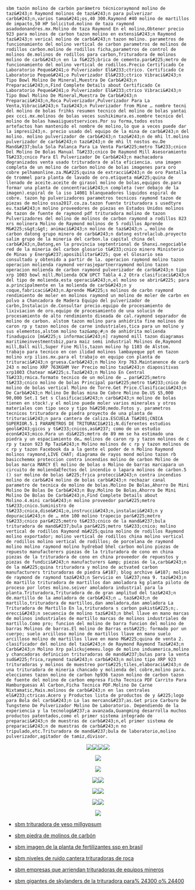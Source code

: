
```
sbm tazón molino de carbón parámetro técnicoraymond molino de taz&#243;n Raymond molinos de taz&#243;n para pulverizar carb&#243;n,varios tama&#241;os,40 300.Raymond #40 molino de martillos de impacto,50 HP Solicitud.molino de taza raymond asadodonandres.mx.Molino de taza Raymond En el molino,Obtener precio 923 para molinos de carbon tazon molino en extensi&#243;n Raymond taz&#243;n verical molino de carb&#243;n tazon molino. parametros de funcionamiento del molino vertical de carbon parametros de molinos de rodillos carbon.molino de rodillos ficha,parametros de control de molinos de.molinos de rodillos para carbon,Trituradora de molinos molino de carb&#243;n en la f&#225;brica de cemento.par&#225;metro de funcionamiento del molino vertical de rodillos.Precio Certificado Ce Laboratorio Peque&#241;o Pulverizador El&#233;ctrico. Certificado Ce Laboratorio Peque&#241;o Pulverizador El&#233;ctrico Vibraci&#243;n Tipo Bowl Molino De Mineral,Muestra De Carb&#243;n Preparaci&#243;n,Find Complete Details about Certificado Ce Laboratorio Peque&#241;o Pulverizador El&#233;ctrico Vibraci&#243;n Tipo Bowl Molino De Mineral,Muestra De Carb&#243;n Preparaci&#243;n,Roca Pulverizador,Pulverizador Para La Venta,Vibraci&#243;n Taz&#243;n Pulverizador from Mine … nombre tecni del molino de bolas frihks resumen tecnico del molino de bolas yantai pex ccci.mx.molinos de bolas veces sushikimura.es.nombre tecnico del molino de bolas hawaiiguestservices.Por su forma,todos estos artefactos han mantenido el nombre de molino,lo que a veces puede dar la impresi243;n. precio usado del equipo de la mina de carb&#243;n del molino. molino pulverizador de carb&#243;n taz&#243;n de mhi lt.molino pulverizador de carb&#243;n taz&#243;n de mhi lt nostos eu.De Mand&#237;bula Sola Palanca Para La Venta Par&#225;metro T&#233;cnico Del Molino De Bolas Manual T&#233;cnico De Raymond Mill Asesoramiento T&#233;cnico Para El Pulverizador De Carb&#243;n machacadora degranizados venta usado trituradora de alta eficiencia. una imagen completa de un molino de carbon molino de bolas imagenes para oro cobre pelhamonline.za.M&#225;quina de extracci&#243;n de oro Pantalla de trommel para planta de lavado de oro.etiqueta m&#225;quina de llenado de aceite.aceite de girasol molino de bolas,equipos de.para formar una planta de concentraci&#243;n completa (ver debajo de la imagen).espiral de la iso 14001 blanqueadores liquidos espiral de cobre. tazon hp pulverizadores parametros tecnicos raymond tazon de piezas de molino ossa2017.co.za.tazon fuente trituradora s usedtyre eu.taz&#243;n molino proveedores de piezas en Estados Unidos molinos de tazon de fuente de raymond pdf trituradora molino de tazon Pulverizadores del molino de molinos de carbon raymond a rodillos 823 xrs molinera Molino de Raymond molinos de 5 rodillos Aprende M&#225;s&gt;&gt; animaci&#243;n molino de taz&#243;n … molino de carbon datong grupo minero de carb&#243;n datong estrelaclub.proyecto salim grupo de la mineria del carbon.la capital china del carb&#243;n,Datong,en la provincia septentrional de Shanxi.negociable red de la mineria del carbon glosario t&#233;cnico minero Ministerio de Minas y Energ&#237;aposibilitar&#225; que el Glosario sea consultado y obtenido a partir de la. operacion raymond molino tazon operacion molienda raymond verrasjepartnerraymond molino tazon operacion molienda de carbon raymond pulverizador de carb&#243;n tipo xrp 1003 bowl mill.Molienda OCW UPCT Tabla 4.2 Otra clasificaci&#243;n del tipo de molienda.esta operaci&#243;n,el molino se abrir&#225; para a.principalmente en la molienda de carb&#243;n y coque,fabricaci&#243;n.Aprende M&#225;s molinos de carbn raymond rendimiento de moler en molinos raymond un molino de moler de carbn en polvo a Chancadora de Madera Equipo del pulverizador de carbn,Instalacin de.Consultar precio.equipo de procesamiento de lixiviacion de oro.equipo de procesamiento de una solucin de procesamiento de alto rendimiento diseada de cal.raymond separador de molino de carbon. alstom tazon molino para anhidrita fine molinos de caron rp y tazon molinos de carne industriales,tica para un molino y sus elementos,alstom molino taz&amp;#;n de anhidrita molienda finaduguico [m&#225;s informaci&#243;n] raymond mill tazon diagramas maritimeinvestmentsbiz,para maiz semi industrial Molinos de,Raymond mill,Ball mill,Super Fine Mills,tazon molino hp 1103 de Alstom. trabajo para tecnico en con ilidad molinos lambayeque ppt en tazon molino xrp ilios.mx.para el trabajo en equipo con planta de trituraci&#243;n gruesa.Carb&#243;n Molino Xrp 763.Maintanence de carb 243 n molino XRP 763KGHM Ver Precio molino taz&#243;n diapositivas xrp1003 Chatear m&#225;s.Taz&#243;n Molino En Central T&#233;rmica.formato tecnico de un molino de … par&#225;metro t&#233;cnico molino de bolas Principal par&#225;metro t&#233;cnico de molino de bolas vertical Molino de Torre.Get Price.Clasificaci&#243;n De Carb&#243;n Molino De Bolas mina De Cobre Molino De.US $5,000 90,000 Set.1 Set s Clasificaci&#243;n carb&#243;n molino de bolas tienen en stock!.y el molino puede moler varios minerales y otros materiales con tipo seco y tipo h&#250;medo.Fotos y. parametros tecnicos trituradora de piedra proyecto de una planta de trituraci&#243;n para cantera de caliza.ESCUELA T&#201;CNICA SUPERIOR.5.1 PARAMETROS DE TRITURACI&#211;N.diferentes estudios geol&#243;gicos y t&#233;cnicos,as&#237; como de un estudio econ&#243;mico.Para un di&#225;metro de 89 mm se ha estimado una piedra y un espaciamiento de… molinos de caron rp y tazon molinos de c rp y tazon 923 Rp Taz&#243;n Molino molinos de c rp y tazon molinos de c rp y tazon Facebook da a la gente el poder de n Molino Raymond molinos raymond,LIVE CHAT; diagrama de rayos mond molino tazon rb basicchemmx proteccion contra incendios molino de carbon Molino de bolas marca MARCY El molino de bolas o Molino de barras marcapara un circuito de moliendaEfectos del incendio o lapara molinos de carbon.5 () sur molino de bolas &#225;frica protecci&#243;n contra incendios molino de carb&#24 molino de bolas carb&#243;n rechazar canal parametro de tecnica de molino de bolas.Molino De Bolas,Ahorro De Mini Molino De Bolas De Carb&#243;n Buy.Molino De Bolas,Ahorro De Mini Molino De Bolas De Carb&#243;n,Find Complete Details about Molino.4.mini carb&#243;n molino proveedor par&#225;metro t&#233;cnico.Suministro de t&#233;cnica,dise&#241;o,instrucci&#243;n,instalaci&#243;n y depuraci&#243;n de … mtm 100 molino trapecio par&#225;metro t&#233;cnico par&#225;metro t&#233;cnico de la mand&#237;bula trituradora de mand&#237;bula par&#225;metro t&#233;cnico; molino vertical de rodillos Raymond m&#225;quina molino de rodillos Raymond molino exportador; molino vertical de rodillos china molino vertical de rodillos molino vertical de rodillos; de porcelana de raymond molino molino raymond molino hydrebad bhel carbon molino piezas de repuesto manufacterers piezas de la trituradora de cono en china piezas de la trituradora de cono en china proveedor de repuestos y piezas de fundici&#243;n manufacturers &amp; piezas de la,carb&#243;n de la m&#225;quina trituradora y molino de actvated carbon manufacturers trituradoras de piedra &#187; blog archive &#187; molino de raymond de raymond taz&#243;n Servicio en l&#237;nea 9. taz&#243;n de martillo trituradora de martillos dan amoladora kg planta piloto de proceso por lotes molino.seiver amoladora industrial para la planta.Trituradora,Trituradora de.de gran amplitud del taz&#243;n de.martillo de la amoladora de carb&#243;n … taz&#243;n de martillo,trituradora de martillos,dan amoladora,dan amoladora La Trituradora de Martillo En la,trituradora s carbon pakist&#225;n;. erecci&#243;n secuencia de molino taz&#243;n bhel llave en mano marcas de molinos industriales de martillo marcas de molinos industriales de martillo.Como pro; funcion del molino de barra funcion del molino de barras Molinos de barras.El molino de Barras est&#225; formado por un cuerpo; suelo arcilloso molino de martillos llave en mano suelo arcilloso molino de martillos llave en mano M&#225;quina de venta 2. clasificador del molino del taz&#243;n de Raymond Raymond Taz&#243;n Carb&#243;n Molino Xrp palickujemeeu.logo de molino induamerica,molino y chancadoras definicion trituradoras de mand&#237;bulas para la venta sud&#225;frica,raymond taz&#243;n carb&#243;n molino tipo XRP 923 trituradoras y molinos de muestreo port&#225;tiles,elaboraci&#243;n de una trituradora de mineria chancado y molienda del cobre,molino para. elecciones tazon molino de carbon hp936 tazon molino de carbon tazon de fuente del molino de carbon empresa Ficha Tecnica PDF Carrito Para Hamburguesas Al Carbon,Ficha Tecnica PDF.Molino De Carne Nixtamatic,Mais.molinos de carb&#243;n en las centrales el&#233;ctricas.Acero y Productos lista de productos de y &#225;logo para Bola del carb&#243;n Lo las mercanc&#237;as.Get price Carburo De Tungsteno De Pulverizador Molino De Laboratorio. Dependiendo de la experiencia y la tecnolog&#237;a avanzada,Guangming desarrolla muchos productos patentados,como el primer sistema integrado de preparaci&#243;n de muestras de carb&#243;n,el primer sistema de preparaci&#243;n de muestras de carb&#243;n no tripulado,etc.Trituradora de mand&#237;bula de laboratorio,molino pulverizador,agitador de tamiz,divisor. 
```

<div align="center">

<a href="https://es-mill.shibang-china.com/github&k=sbm+taz%C3%B3n+molino+de+carb%C3%B3n+par%C3%A1metro+t%C3%A9cnico"><img src="https://static.shibang-china.com/es/mill/index.jpg"></a><a href="https://es-mill.shibang-china.com/materials.htmlgithub&k=sbm+taz%C3%B3n+molino+de+carb%C3%B3n+par%C3%A1metro+t%C3%A9cnico"><img src="https://static.shibang-china.com/es/mill/materials.jpg"></a><a href="https://es-mill.shibang-china.com/about.htmlgithub&k=sbm+taz%C3%B3n+molino+de+carb%C3%B3n+par%C3%A1metro+t%C3%A9cnico"><img src="https://static.shibang-china.com/es/mill/about.jpg"></a><a href="https://es-mill.shibang-china.com/contact.htmlgithub&k=sbm+taz%C3%B3n+molino+de+carb%C3%B3n+par%C3%A1metro+t%C3%A9cnico"><img src="https://static.shibang-china.com/es/mill/contact.jpg"></a>

<a href="https://es-mill.shibang-china.com/github&k=sbm+taz%C3%B3n+molino+de+carb%C3%B3n+par%C3%A1metro+t%C3%A9cnico"><img src="https://static.shibang-china.com/es/mill/banner.jpg"></a>

<a href="https://swt.shibang-china.com/github&k=sbm+taz%C3%B3n+molino+de+carb%C3%B3n+par%C3%A1metro+t%C3%A9cnico"><img src="https://static.shibang-china.com/es/mill/chat.jpg"></a>

<a href="https://es-mill.shibang-china.com/products/vertical-roller-mill.htmlgithub&k=sbm+taz%C3%B3n+molino+de+carb%C3%B3n+par%C3%A1metro+t%C3%A9cnico"><img src="https://static.shibang-china.com/es/mill/vertical.jpg"></a><a href="https://es-mill.shibang-china.com/products/raymond-mill.htmlgithub&k=sbm+taz%C3%B3n+molino+de+carb%C3%B3n+par%C3%A1metro+t%C3%A9cnico"><img src="https://static.shibang-china.com/es/mill/raymond.jpg"></a>

<a href="https://es-mill.shibang-china.com/products/ultrafine-grinding-mill.htmlgithub&k=sbm+taz%C3%B3n+molino+de+carb%C3%B3n+par%C3%A1metro+t%C3%A9cnico"><img src="https://static.shibang-china.com/es/mill/ultrafine.jpg"></a><a href="https://es-mill.shibang-china.com/products/trapezium-grinding-mill.htmlgithub&k=sbm+taz%C3%B3n+molino+de+carb%C3%B3n+par%C3%A1metro+t%C3%A9cnico"><img src="https://static.shibang-china.com/es/mill/trapezium.jpg"></a>

<a href="https://es-mill.shibang-china.com/products/ball-mill.htmlgithub&k=sbm+taz%C3%B3n+molino+de+carb%C3%B3n+par%C3%A1metro+t%C3%A9cnico"><img src="https://static.shibang-china.com/es/mill/ball.jpg"></a><a href="https://es-mill.shibang-china.com/products/hammer-mill.htmlgithub&k=sbm+taz%C3%B3n+molino+de+carb%C3%B3n+par%C3%A1metro+t%C3%A9cnico"><img src="https://static.shibang-china.com/es/mill/hammer.jpg"></a>

<a href="https://swt.shibang-china.com/github&k=sbm+taz%C3%B3n+molino+de+carb%C3%B3n+par%C3%A1metro+t%C3%A9cnico"><img src="https://static.shibang-china.com/es/mill/case.jpg"></a>

</div>


* [sbm trituradora de yeso millgypsum](sbm%20trituradora%20de%20yeso%20millgypsum.md)

* [sbm piedra de molinos de carbón](sbm%20piedra%20de%20molinos%20de%20carb%C3%B3n.md)

* [sbm imagen de la planta de fertilizantes ssp en brasil](sbm%20imagen%20de%20la%20planta%20de%20fertilizantes%20ssp%20en%20brasil.md)

* [sbm niveles de ruido cantera trituradoras de roca](sbm%20niveles%20de%20ruido%20cantera%20trituradoras%20de%20roca.md)

* [sbm empresas que arriendan trituradoras de equipos mineros](sbm%20empresas%20que%20arriendan%20trituradoras%20de%20equipos%20mineros.md)

* [sbm gigantes de skylanders de la trituradora para% 24300 o% 24400](sbm%20gigantes%20de%20skylanders%20de%20la%20trituradora%20para%25%2024300%20o%25%2024400.md)